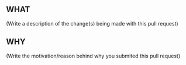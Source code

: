 ## WHAT
(Write a description of the change(s) being made with this pull request)

## WHY
(Write the motivation/reason behind why you submited this pull request)